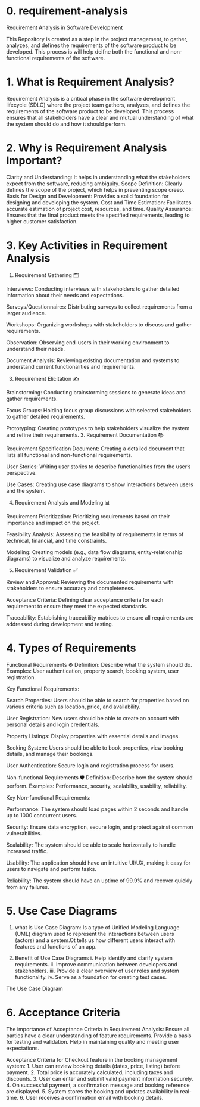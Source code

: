 # 0. requirement-analysis

Requirement Analysis in Software Development

This Repository is created as a step in the project management, to gather, 
analyzes, and defines the requirements of the software product to be developed. This process is will help deifne both the functional and non-functional requirements of the software. 


# 1. What is Requirement Analysis?

   Requirement Analysis is a critical phase in the software development lifecycle (SDLC) where the project team gathers, analyzes, and defines the requirements of the software product to be developed. This process ensures that all stakeholders have a clear and mutual understanding of what the system should do and how it should perform.

# 2. Why is Requirement Analysis Important?
Clarity and Understanding: It helps in understanding what the stakeholders expect from the software, reducing ambiguity.
Scope Definition: Clearly defines the scope of the project, which helps in preventing scope creep.
Basis for Design and Development: Provides a solid foundation for designing and developing the system.
Cost and Time Estimation: Facilitates accurate estimation of project cost, resources, and time.
Quality Assurance: Ensures that the final product meets the specified requirements, leading to higher customer satisfaction.

# 3. Key Activities in Requirement Analysis

1. Requirement Gathering 🗂️

Interviews: Conducting interviews with stakeholders to gather detailed information about their needs and expectations.

Surveys/Questionnaires: Distributing surveys to collect requirements from a larger audience.

Workshops: Organizing workshops with stakeholders to discuss and gather requirements.

Observation: Observing end-users in their working environment to understand their needs.

Document Analysis: Reviewing existing documentation and systems to understand current functionalities and requirements.

3. Requirement Elicitation ✍️

Brainstorming: Conducting brainstorming sessions to generate ideas and gather requirements.

Focus Groups: Holding focus group discussions with selected stakeholders to gather detailed requirements.

Prototyping: Creating prototypes to help stakeholders visualize the system and refine their requirements.
3. Requirement Documentation 📚

Requirement Specification Document: Creating a detailed document that lists all functional and non-functional requirements.

User Stories: Writing user stories to describe functionalities from the user’s perspective.

Use Cases: Creating use case diagrams to show interactions between users and the system.

4. Requirement Analysis and Modeling 📊

Requirement Prioritization: Prioritizing requirements based on their importance and impact on the project.

Feasibility Analysis: Assessing the feasibility of requirements in terms of technical, financial, and time constraints.

Modeling: Creating models (e.g., data flow diagrams, entity-relationship diagrams) to visualize and analyze requirements.

5. Requirement Validation ✅

Review and Approval: Reviewing the documented requirements with stakeholders to ensure accuracy and completeness.

Acceptance Criteria: Defining clear acceptance criteria for each requirement to ensure they meet the expected standards.

Traceability: Establishing traceability matrices to ensure all requirements are addressed during development and testing.


#  4. Types of Requirements

Functional Requirements ⚙️
Definition: Describe what the system should do.
Examples: User authentication, property search, booking system, user registration.

Key Functional Requirements:

Search Properties: Users should be able to search for properties based on various criteria such as location, price, and availability.

User Registration: New users should be able to create an account with personal details and login credentials.

Property Listings: Display properties with essential details and images.

Booking System: Users should be able to book properties, view booking details, and manage their bookings.

User Authentication: Secure login and registration process for users.


Non-functional Requirements 🛡️
Definition: Describe how the system should perform.
Examples: Performance, security, scalability, usability, reliability.

Key Non-functional Requirements:

Performance: The system should load pages within 2 seconds and handle up to 1000 concurrent users.

Security: Ensure data encryption, secure login, and protect against common vulnerabilities.

Scalability: The system should be able to scale horizontally to handle increased traffic.

Usability: The application should have an intuitive UI/UX, making it easy for users to navigate and perform tasks.

Reliability: The system should have an uptime of 99.9% and recover quickly from any failures.


# 5. Use Case Diagrams 
1. what is Use Case Diagram: Is a type of Unified Modeling Language (UML) diagram used to represent the interactions between users (actors) and a system.Ot tells us how different users interact with features and functions of an app.

2. Benefit of Use Case Diagrams
i.  	Help identify and clarify system requirements.
ii. 	Improve communication between developers and stakeholders.
iii. 	Provide a clear overview of user roles and system functionality.
iv.	Serve as a foundation for creating test cases.

The Use Case Diagram



# 6. Acceptance Criteria
The importance of Acceptance Criteria in Requirement Analysis:
	Ensure all parties have a clear understanding of feature requirements.
	Provide a basis for testing and validation.
	Help in maintaining quality and meeting user expectations.
 
 Acceptance Criteria for Checkout feature in the booking management system: 
 	1. User can review booking details (dates, price, listing) before payment.
	2. Total price is accurately calculated, including taxes and discounts.
	3. User can enter and submit valid payment information securely.
	4. On successful payment, a confirmation message and booking reference are displayed.
	5. System stores the booking and updates availability in real-time.
	6. User receives a confirmation email with booking details.
 
